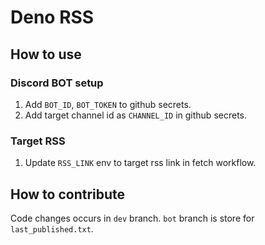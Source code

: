 # Deno RSS

## How to use

### Discord BOT setup

1. Add `BOT_ID`, `BOT_TOKEN` to github secrets.
2. Add target channel id as `CHANNEL_ID` in github secrets.

### Target RSS

1. Update `RSS_LINK` env to target rss link in fetch workflow.

## How to contribute

Code changes occurs in `dev` branch.
`bot` branch is store for `last_published.txt`.
